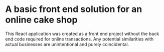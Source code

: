 # A basic front end solution for an online cake shop
  
This React application was created as a front end project without the back end code required for online transactions.
Any potential similarities with actual businesses are unintentional and purely coincidental.

